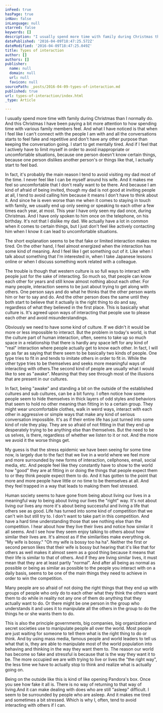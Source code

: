 ```yaml
---
inFeed: true
hasPage: true
inNav: false
inLanguage: null
starred: false
keywords: []
description: "I usually spend more time with family during Christmas than\nI normally do. And this Christmas I have been paying a bit more attention to\nhow spending time with various family members feel. And what I have noticed is\nthat when I feel like I can’t connect with the people I am with and all the\nconversations starts to feel fake and repetitive and don’t have any other\npurpose than keeping the conversation going. I start to get mentally tired. And\nif I feel that I actively have to limit myself in order to avoid inappropriate\nor uncomfortable situations, because one person doesn’t know certain things,\nbecause one person dislikes another person’s or things like that, I actually\nstart to feel bad. "
datePublished: '2016-04-09T18:47:25.572Z'
dateModified: '2016-04-09T18:47:25.049Z'
title: Types of interaction
author: []
authors: []
publisher:
  name: null
  domain: null
  url: null
  favicon: null
sourcePath: _posts/2016-04-09-types-of-interaction.md
published: true
url: types-of-interaction/index.html
_type: Article

---
```

I usually spend more time with family during Christmas than
I normally do. And this Christmas I have been paying a bit more attention to
how spending time with various family members feel. And what I have noticed is
that when I feel like I can't connect with the people I am with and all the
conversations starts to feel fake and repetitive and don't have any other
purpose than keeping the conversation going. I start to get mentally tired. And
if I feel that I actively have to limit myself in order to avoid inappropriate
or uncomfortable situations, because one person doesn't know certain things,
because one person dislikes another person's or things like that, I actually
start to feel bad. 

In fact, it's probably the main reason I tend to avoid
visiting my dad most of the time. I never feel like I can be myself around his
wife. And it makes me feel so uncomfortable that I don't really want to be
there. And because I am kind of afraid of being invited, though my dad is not
good at inviting people at all, I tend to avoid calling him because it means I
don't have to think about it. And since he is even worse than me when it comes
to staying in touch with family, we usually end up only seeing or speaking to
each other a few times each year, at most. This year I have only seen my dad
once, during Christmas. And I have only spoken to him once on the telephone, on
his birthday. It's not that I dislike my dad. We actually have a lot in common
when it comes to certain things, but I just don't feel like actively contacting
him when I know it can lead to uncomfortable situations.

The short explanation seems to be that fake or limited
interaction makes me tired. On the other hand, I feel almost energized when the
interaction has some kind of meaning. And I feel like I get something out of
it. Like when I talk about something that I'm interested in, when I take
Japanese lessons online or when I discuss something work related with a
colleague. 

The trouble is though that western culture is so full ways
to interact with people just for the sake of interacting. So much so, that
people can know each other for years and still know almost nothing about each
other. For many people, interaction seems to be just about trying to get along
with others. One person says and do what he thinks that the other person wants
him or her to say and do. And the other person does the same until they both
start to believe that it actually is the right thing to do and say, regardless
of what they believed in the first place. This is basically what culture is.
It's agreed upon ways of interacting that people use to please each other and
avoid misunderstandings. 

Obviously we need to have some kind of culture. If we didn't
it would be more or less impossible to interact. But the problem in today's
world, is that the culture part of human interaction, often, seems to take up
so much space in a relationship that there is hardly any space left for any
kind of "real" interaction where people actually get to know each other. In
fact, I will go as far as saying that there seem to be basically two kinds of
people. One type tries to fit in and tends to imitate others in order to fit
in. While the other type tries to be themselves and seeks more meaningful ways
of interacting with others.The second
kind of people are usually what I would like to see as "awake". Meaning that
they see through most of the illusions that are present in our cultures.

In fact, being "awake" and standing a bit on the outside of
the established cultures and sub cultures, can be a bit funny. I often notice
how some people seem to hide themselves in thick layers of odd styles and behaviors
that seem to hold no other meaning than fitting in to a certain group. They
might wear uncomfortable clothes, walk in weird ways, interact with each other
in aggressive or simple ways that make any kind of serious conversation
impossible. It's as if their entire life has just turned into some kind of role
they play. They are so afraid of not fitting in that they end up desperately
trying to be anything else than themselves. But the need to be us selves, is
there, regardless of whether we listen to it or not. And the more we avoid it
the worse things get.

My guess is that the stress epidemic we have been seeing for
some time now, is largely due to the fact that we live in a world where we feel
more and more surrounded by new forms of interaction, cellphones, email, social
media, etc. And people feel like they constantly have to show to the world how
"good" they are at fitting in or doing the things that people expect them to or
they think people expect them to do. And it has gotten to the point that more
and more people have little or no time to be themselves at all. And they feel
trapped in a way that leads to making them feel stressed.

Human society seems to have gone from being about living our
lives in a meaningful way to being about living our lives the "right" way. It's
not about living our lives any more it's about being successful and living a
life that others see as good. Life has turned into some kind of competition
that we can't win but still try to. I don't want to take part in this
competition. And have a hard time understanding those that see nothing else
than the competition. I hear about how they live their lives and notice how
similar it all seems. And I see how they seem enjoy talking to others about how
similar their lives are. It's almost as if the similarities make everything ok.
"My wife is bossy." "Oh my wife is bossy too ha ha". Neither the first or
second person likes that their wife is bossy but hearing that it's like that
for others as well makes it almost seem as a good thing because it means that
their life is similar to that of others. And if they are living similar lives,
it must mean that they are at least partly "normal". And after all being as
normal as possible or being as similar as possible to the people you interact
with on a daily basis, seems to be one of the main things they need to achieve
in order to win the competition.

Many people are so afraid of not doing the right things that
they end up with groups of people who only do to each other what they think the
others want them to do while in reality not any one of them do anything that
they actually want to do. Or there might be one person in the group who
understands it and uses it to manipulate all the others in the group to do the
things he or she wants them to do.

This is also the principle governments, big companies, big
organization and secret societies use to manipulate people all over the world. Most
people are just waiting for someone to tell them what is the right thing to do
or think. And by using mass media, famous people and world leaders to tell us
what that is, they are able to manipulate most of the world population into
behaving and thinking in the way they want them to. The reason our world has
become so fake and stressful is because that is the way they want it to be. The
more occupied we are with trying to live or lives the "the right way", the less
time we have to actually stop to think and realize what is actually going on.

Being on the outside like this is kind of like opening
Pandora's box. Once you see how fake it all is. There is no way of returning to
that way of living.And it can make
dealing with does who are still "asleep" difficult. I seem to be surrounded by
people who are asleep. And it makes me tired and sometimes a bit stressed.
Which is why I, often, tend to avoid interacting with others if I can.